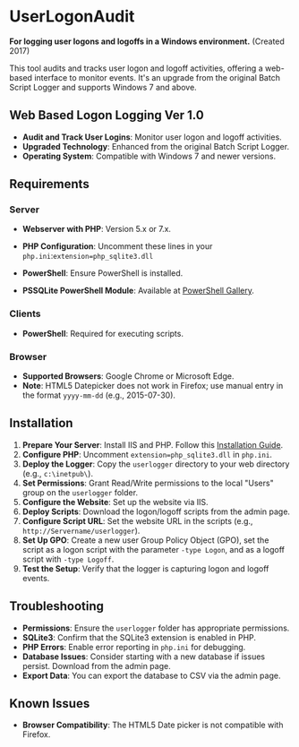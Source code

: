 # UserLogonAudit

**For logging user logons and logoffs in a Windows environment.** (Created 2017)

This tool audits and tracks user logon and logoff activities, offering a web-based interface to monitor events. It's an upgrade from the original Batch Script Logger and supports Windows 7 and above.

## Web Based Logon Logging Ver 1.0

- **Audit and Track User Logins**: Monitor user logon and logoff activities.
- **Upgraded Technology**: Enhanced from the original Batch Script Logger.
- **Operating System**: Compatible with Windows 7 and newer versions.

## Requirements

### Server

- **Webserver with PHP**: Version 5.x or 7.x.
- **PHP Configuration**: Uncomment these lines in your `php.ini`:`extension=php_sqlite3.dll`

- **PowerShell**: Ensure PowerShell is installed.
- **PSSQLite PowerShell Module**: Available at [PowerShell Gallery](https://www.powershellgallery.com/packages/PSSQLite).

### Clients

- **PowerShell**: Required for executing scripts.

### Browser

- **Supported Browsers**: Google Chrome or Microsoft Edge.
- **Note**: HTML5 Datepicker does not work in Firefox; use manual entry in the format `yyyy-mm-dd` (e.g., 2015-07-30).

## Installation

1. **Prepare Your Server**: Install IIS and PHP. Follow this [Installation Guide](https://technet.microsoft.com/en-us/library/hh994592(v=ws.11).aspx).
2. **Configure PHP**: Uncomment `extension=php_sqlite3.dll` in `php.ini`.
3. **Deploy the Logger**: Copy the `userlogger` directory to your web directory (e.g., `c:\inetpub\`).
4. **Set Permissions**: Grant Read/Write permissions to the local "Users" group on the `userlogger` folder.
5. **Configure the Website**: Set up the website via IIS.
6. **Deploy Scripts**: Download the logon/logoff scripts from the admin page.
7. **Configure Script URL**: Set the website URL in the scripts (e.g., `http://Servername/userlogger`).
8. **Set Up GPO**: Create a new user Group Policy Object (GPO), set the script as a logon script with the parameter `-type Logon`, and as a logoff script with `-type Logoff`.
9. **Test the Setup**: Verify that the logger is capturing logon and logoff events.

## Troubleshooting

- **Permissions**: Ensure the `userlogger` folder has appropriate permissions.
- **SQLite3**: Confirm that the SQLite3 extension is enabled in PHP.
- **PHP Errors**: Enable error reporting in `php.ini` for debugging.
- **Database Issues**: Consider starting with a new database if issues persist. Download from the admin page.
- **Export Data**: You can export the database to CSV via the admin page.

## Known Issues

- **Browser Compatibility**: The HTML5 Date picker is not compatible with Firefox.
